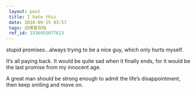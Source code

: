 ```yaml
---
 layout: post
 title: I hate this
 date: 2018-09-15 03:57
 tags: 旧博客存档
 ref_id: 1536955077613
---
```

stupid promises…always trying to be a nice guy, which only hurts myself.

It’s all paying back. It would be quite sad when it finally ends, for it would
be the last promise from my innocent  age.

A great man should be strong enough to admit the life’s disappointment, then
keep smiling and move on.

